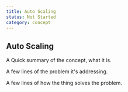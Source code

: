 ```yaml
---
title: Auto Scaling
status: Not Started
category: concept
---
```

## Auto Scaling

A Quick summary of the concept, what it is.

A few lines of the problem it's addressing.

A few lines of how the thing solves the problem.



